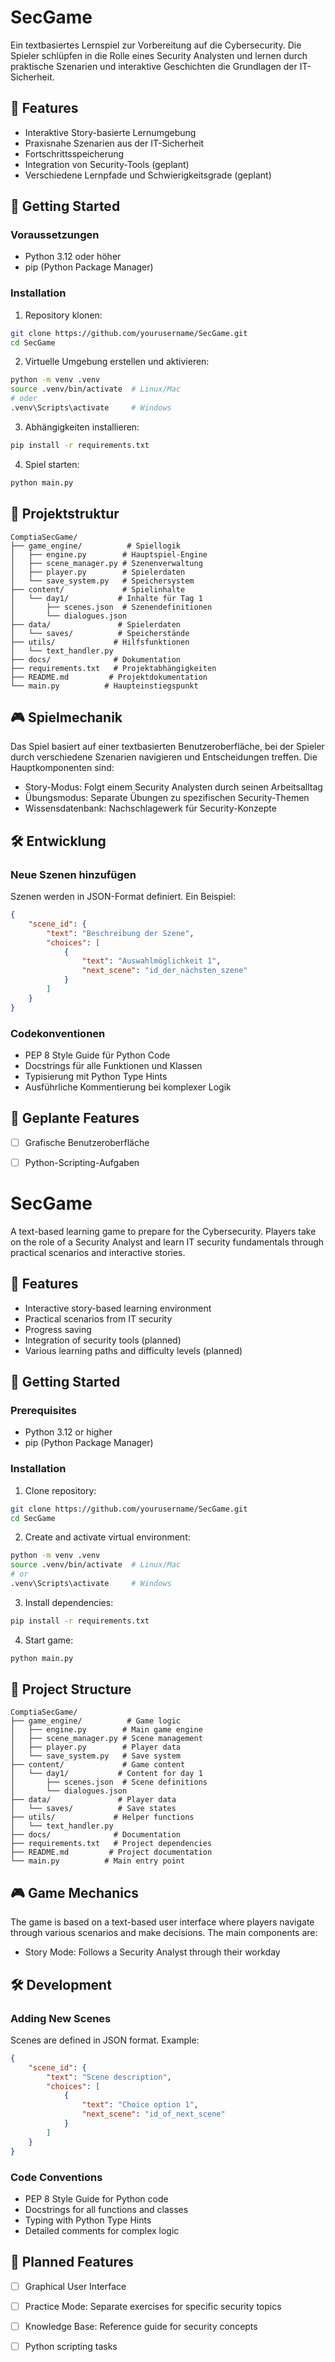 #  SecGame

Ein textbasiertes Lernspiel zur Vorbereitung auf die Cybersecurity. Die Spieler schlüpfen in die Rolle eines Security Analysten und lernen durch praktische Szenarien und interaktive Geschichten die Grundlagen der IT-Sicherheit.

## 🎯 Features

- Interaktive Story-basierte Lernumgebung
- Praxisnahe Szenarien aus der IT-Sicherheit 
- Fortschrittsspeicherung
- Integration von Security-Tools (geplant)
- Verschiedene Lernpfade und Schwierigkeitsgrade (geplant)

## 🚀 Getting Started

### Voraussetzungen

- Python 3.12 oder höher
- pip (Python Package Manager)

### Installation

1. Repository klonen:
```bash
git clone https://github.com/yourusername/SecGame.git
cd SecGame
```

2. Virtuelle Umgebung erstellen und aktivieren:
```bash
python -m venv .venv
source .venv/bin/activate  # Linux/Mac
# oder
.venv\Scripts\activate     # Windows
```

3. Abhängigkeiten installieren:
```bash
pip install -r requirements.txt
```

4. Spiel starten:
```bash
python main.py
```

## 📁 Projektstruktur

```
ComptiaSecGame/
├── game_engine/          # Spiellogik
│   ├── engine.py        # Hauptspiel-Engine
│   ├── scene_manager.py # Szenenverwaltung
│   ├── player.py        # Spielerdaten
│   └── save_system.py   # Speichersystem
├── content/             # Spielinhalte
│   └── day1/           # Inhalte für Tag 1
│       ├── scenes.json  # Szenendefinitionen
│       └── dialogues.json
├── data/               # Spielerdaten
│   └── saves/          # Speicherstände
├── utils/             # Hilfsfunktionen
│   └── text_handler.py
├── docs/              # Dokumentation
├── requirements.txt   # Projektabhängigkeiten
├── README.md         # Projektdokumentation
└── main.py          # Haupteinstiegspunkt
```

## 🎮 Spielmechanik

Das Spiel basiert auf einer textbasierten Benutzeroberfläche, bei der Spieler durch verschiedene Szenarien navigieren und Entscheidungen treffen. Die Hauptkomponenten sind:

- Story-Modus: Folgt einem Security Analysten durch seinen Arbeitsalltag
- Übungsmodus: Separate Übungen zu spezifischen Security-Themen
- Wissensdatenbank: Nachschlagewerk für Security-Konzepte

## 🛠️ Entwicklung

### Neue Szenen hinzufügen

Szenen werden in JSON-Format definiert. Ein Beispiel:

```json
{
    "scene_id": {
        "text": "Beschreibung der Szene",
        "choices": [
            {
                "text": "Auswahlmöglichkeit 1",
                "next_scene": "id_der_nächsten_szene"
            }
        ]
    }
}
```


### Codekonventionen

- PEP 8 Style Guide für Python Code
- Docstrings für alle Funktionen und Klassen
- Typisierung mit Python Type Hints
- Ausführliche Kommentierung bei komplexer Logik

## 📝 Geplante Features

- [ ] Grafische Benutzeroberfläche
- [ ] Python-Scripting-Aufgaben


#  SecGame

A text-based learning game to prepare for the Cybersecurity. Players take on the role of a Security Analyst and learn IT security fundamentals through practical scenarios and interactive stories.

## 🎯 Features

- Interactive story-based learning environment
- Practical scenarios from IT security
- Progress saving
- Integration of security tools (planned)
- Various learning paths and difficulty levels (planned)

## 🚀 Getting Started

### Prerequisites

- Python 3.12 or higher
- pip (Python Package Manager)

### Installation

1. Clone repository:
```bash
git clone https://github.com/yourusername/SecGame.git
cd SecGame
```

2. Create and activate virtual environment:
```bash
python -m venv .venv
source .venv/bin/activate  # Linux/Mac
# or
.venv\Scripts\activate     # Windows
```

3. Install dependencies:
```bash
pip install -r requirements.txt
```

4. Start game:
```bash
python main.py
```

## 📁 Project Structure

```
ComptiaSecGame/
├── game_engine/          # Game logic
│   ├── engine.py        # Main game engine
│   ├── scene_manager.py # Scene management
│   ├── player.py        # Player data
│   └── save_system.py   # Save system
├── content/             # Game content
│   └── day1/           # Content for day 1
│       ├── scenes.json  # Scene definitions
│       └── dialogues.json
├── data/               # Player data
│   └── saves/          # Save states
├── utils/             # Helper functions
│   └── text_handler.py
├── docs/              # Documentation
├── requirements.txt   # Project dependencies
├── README.md         # Project documentation
└── main.py          # Main entry point
```

## 🎮 Game Mechanics

The game is based on a text-based user interface where players navigate through various scenarios and make decisions. The main components are:

- Story Mode: Follows a Security Analyst through their workday

## 🛠️ Development

### Adding New Scenes

Scenes are defined in JSON format. Example:

```json
{
    "scene_id": {
        "text": "Scene description",
        "choices": [
            {
                "text": "Choice option 1",
                "next_scene": "id_of_next_scene"
            }
        ]
    }
}
```

### Code Conventions

- PEP 8 Style Guide for Python code
- Docstrings for all functions and classes
- Typing with Python Type Hints
- Detailed comments for complex logic

## 📝 Planned Features

- [ ] Graphical User Interface
- [ ] Practice Mode: Separate exercises for specific security topics
- [ ] Knowledge Base: Reference guide for security concepts
- [ ] Python scripting tasks




